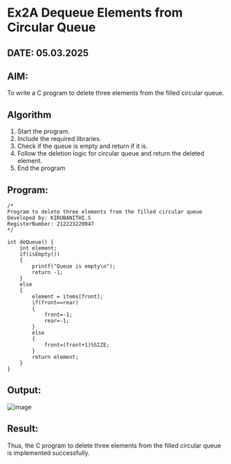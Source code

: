 # Ex2A Dequeue Elements from Circular Queue
## DATE: 05.03.2025
## AIM:
To write a C program to delete three elements from the filled circular queue.

## Algorithm
1. Start the program.
2. Include the required libraries.
3. Check if the queue is empty and return if it is.
4. Follow the deletion logic for circular queue and return the deleted element.
5. End the program

## Program:
```
/*
Program to delete three elements from the filled circular queue
Developed by: KIRUBANITHI.S
RegisterNumber: 212223220047
*/

int deQueue() {
    int element;
    if(isEmpty())
    {
        printf("Queue is empty\n");
        return -1;
    }
    else
    {
        element = items[front];
        if(front==rear)
        {
            front=-1;
            rear=-1;
        }
        else
        {
            front=(front+1)%SIZE;
        }
        return element;
    }
}
```

## Output:

![image](https://github.com/user-attachments/assets/356a82ca-fd0f-4060-ac12-87adc29dd5b9)

## Result:
Thus, the C program to delete three elements from the filled circular queue is implemented successfully.
